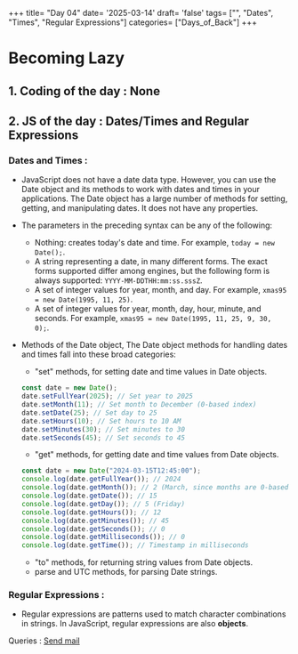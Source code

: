+++
title= "Day 04"
date= '2025-03-14'
draft= 'false'
tags= ["", "Dates", "Times", "Regular Expressions"]
categories= ["Days_of_Back"]
+++

# Becoming Lazy

## 1. Coding of the day : **None**

## 2. JS of the day : **Dates/Times and Regular Expressions**

### Dates and Times :

- JavaScript does not have a date data type. However, you can use the Date object and its methods to work with dates and times in your applications. The Date object has a large number of methods for setting, getting, and manipulating dates. It does not have any properties.
- The parameters in the preceding syntax can be any of the following:

  - Nothing: creates today's date and time. For example, `today = new Date();`.
  - A string representing a date, in many different forms. The exact forms supported differ among engines, but the following form is always supported: `YYYY-MM-DDTHH:mm:ss.sssZ`.
  - A set of integer values for year, month, and day. For example, `xmas95 = new Date(1995, 11, 25)`.
  - A set of integer values for year, month, day, hour, minute, and seconds. For example, `xmas95 = new Date(1995, 11, 25, 9, 30, 0);`.

- Methods of the Date object, The Date object methods for handling dates and times fall into these broad categories:

  - "set" methods, for setting date and time values in Date objects.

  ```js
  const date = new Date();
  date.setFullYear(2025); // Set year to 2025
  date.setMonth(11); // Set month to December (0-based index)
  date.setDate(25); // Set day to 25
  date.setHours(10); // Set hours to 10 AM
  date.setMinutes(30); // Set minutes to 30
  date.setSeconds(45); // Set seconds to 45
  ```

  - "get" methods, for getting date and time values from Date objects.

  ```js
  const date = new Date("2024-03-15T12:45:00");
  console.log(date.getFullYear()); // 2024
  console.log(date.getMonth()); // 2 (March, since months are 0-based)
  console.log(date.getDate()); // 15
  console.log(date.getDay()); // 5 (Friday)
  console.log(date.getHours()); // 12
  console.log(date.getMinutes()); // 45
  console.log(date.getSeconds()); // 0
  console.log(date.getMilliseconds()); // 0
  console.log(date.getTime()); // Timestamp in milliseconds
  ```

  - "to" methods, for returning string values from Date objects.
  - parse and UTC methods, for parsing Date strings.

### Regular Expressions :

- Regular expressions are patterns used to match character combinations in strings. In JavaScript, regular expressions are also **objects**.

Queries : [Send mail](ajmalakram152@gmail.com)
